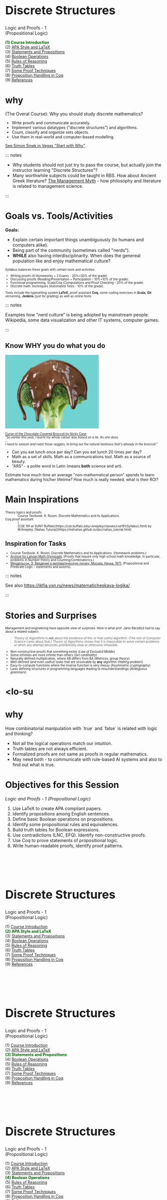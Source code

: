 # &nbsp;

<hgroup>

<h1 style="font-size:28pt">Discrete Structures</h1>

<blue>Logic and Proofs - 1   
(Propositional Logic)</blue>

</hgroup><hgroup style="font-size:90%">

<span style="color:darkgreen">**(1) Course Introduction**</span>  
<span>(2) [APA Style and LaTeX](#section-1)</span>  
<span>(3) [Statements and Propositions](#section-2)</span>  
<span>(4) [Boolean Operations](#section-3)</span>  
<span>(5) [Rules of Reasoning](#section-4)</span>  
<span>(6) [Truth Tables](#section-5)</span>  
<span>(7) [Some Proof Techniques](#section-6)</span>  
<span>(8) [Proposition Handling in Coq](#section-7)</span>  
<span>(9) [References](#section-8)</span>

</hgroup>



# <lo-why/> why

<div class="bigWhy">
(The Overal Course): Why you should study discrete mathematics?  
</div>

<div class="smallWhy" style="font-size:90%">

* Write proofs and communicate accurately.
* Implement various datatypes ("discrete structures") and algorithms.
* Count, classify and organize sets objects.
* Use them in real-world and computer-based modelling.

[See Simon Sinek in Vegas "Start with Why"](https://www.youtube.com/watch?v=MNSAolUgFYQ).

</div>

::: notes

* Why students should not just try to pass the course, but actually join the instructor 
learning "Discrete Structures"?
* Many worthwhile subjects could be taught in RBS. How about Ancient Greek literature?
[The Management Myth](https://www.theatlantic.com/magazine/archive/2006/06/the-management-myth/304883/) - 
how philosophy and literature is related to management science. 

:::





# <lo-summary/> Goals vs. Tools/Activities

<hgroup>

**Goals:**

* Explain certain important things unambiguously (to humans and computers alike). 
* Being part of the community (sometimes called "nerds").
* **WHILE** also having interdisciplinarity. When does the genereal population 
like and enjoy mathematical culture?

</hgroup>
<hgroup style="font-size:70%">

Syllabus balances these <blue>*goals*</blue> with 
certain <blue>*tools*</blue> and <blue>*activities*</blue>.

* Writing proofs (4 Homeworks + 2 Exams - 20%+30% of the grade).
* Discussing proofs (Reading/Presentation + Participation - 10%+10% of the grade).
* Functional programming, Scala/Coq (Computations and Proof Checking - 20% of the grade).
* Discrete math. techniques (Automated Tests - 10% of the grade).

Tools include the typesetting system **LaTeX**, 
proof assistant **Coq**, some coding exercises in **Scala**, 
**Git** versioning, **Jenkins** (just for grading) 
as well as online tests.


</hgroup>



::: notes

Examples how "nerd culture" is being adopted by mainstream people:
Wikipedia, some data visualization and other IT systems, computer games.

:::


## <lo-summary/> Know WHY you do what you do

<hgroup style="font-size:70%">

![Broccoli](broccoli.png)

[Curse of the Chocolate-Covered Broccoli by Nicky Case](https://blog.ncase.me/curse-of-the-chocolate-covered-broccoli-or-emotion-in-learning/)  
*"So earlier this year, I learnt my whole career was based on a lie. As one does.  
...  
I need to season and roast those veggies, to bring out the 
natural tastiness that's *already* in the broccoli."*

</hgroup>
<hgroup style="font-size:90%">

* Can you eat lunch once per day? Can you eat lunch 20 times per day?
* Math as a set of skills. Math as a communications tool.
Math as a source of beauty.
* "ARS" - a polite word in Latin (means **both** science and art).

Estimate how much time an average "non-mathematical person" spends to learn mathematics
during his/her lifetime? How much is really needed, what is their ROI?

</hgroup>


# <lo-summary/> Main Inspirations

<div style="font-size:70%">

<dl>
<dt>Theory topics and proofs</dt>
<dd>Course Textbook: K. Rosen. Discrete Mathematics and its Applications.</dd>
<dt>Coq proof assistant</dt>
<dd>[
<dd>[CSE 191 at SUNY Buffalo](https://cse.buffalo.edu/~knepley/classes/cse191/Syllabus.html) by M.Knepley.  
[Nahas Tutorial](https://mdnahas.github.io/doc/nahas_tutorial.html)
</dd>
</dl>


# <lo-summary/> Inspiration for Tasks

* Course Textbook. K. Rosen. Discrete Mathematics and its Applications. (Homework problems.)
* [Archive for Latvian Math Olympiads](http://nms.lu.lv/uzdevumu-arhivs/latvijas-olimpiades/). 
(Proofs that require only high school math knowledge. In particular, problems in 
Number theory and Counting/Combinatorics.)
* [Мендельсон, Э. Введение в математическую логику. Москва, Наука, 1971.](http://ikfia.ysn.ru/wp-content/uploads/2018/01/Mendelson1971ru.pdf) (Propositional and Predicate Logic - statements and axioms).


</div>



::: notes

See also https://ikfia.ysn.ru/news/matematicheskaya-logika/

::: 



# <lo-black/> Stories and Surprises

<hgroup style="font-size:70%">

Management and engineering have opposite view of surprises. 
Here is what prof. Jānis Bārzdiņš had to say about a related subject:

> *Theory of Algorithms* is **not** about the existence of this or that
> useful algorithm. (The rest of Computer Science cares about that.) 
> *Theory of Algorithms* shows that it is impossible to solve certain problems
> or when any attempt becomes prohibitively slow or otherwise infeasible.

</hgroup>
<hgroup style="font-size:70%">

* Non-constructive proofs that something exists (*Law of Excluded Middle*)
* Some infinities are more infinite than others (*Set cardinality*)
* Naturally defined multiplication, where AB differs from BA (*Matrices, group theory*)
* Well-defined (and even useful) tasks that are unsolvable by **any** algorithm (*Halting problem*)
* Easy-to-compute functions where the inverse function is very messy (*Asymmetric cryptography*)
* Laws defining structures in programming languages leading to misunderstandings (*Ambiguous grammars*)

</hgroup>


# <lo-su



# <lo-why/> why

<div class="bigWhy">
How combinatorial manipulation with
`true` and `false` is related with logic and thinking?
</div>

<div class="smallWhy">

* Not all the logical operations match our intuition.
* Truth tables are not always efficient. 
* Formalized proofs are not same as proofs in regular mathematics.
* May need both - to communicate with rule-based AI systems 
and also to find out what is true.

</div>

 
# <lo-summary/> Objectives for this Session

*Logic and Proofs - 1 (Propositional Logic)*

1. Use LaTeX to create APA compliant papers.
2. Identify propositions among English sentences.
3. Define basic Boolean operations on propositions.
4. Identify some propositional rules and equivalences.
5. Build truth tables for Boolean expressions.
6. Use contradictions (LNC, EFQ). Identify non-constructive proofs. 
7. Use Coq to prove statements of propositional logic.
8. Write human-readable proofs, identify proof patterns.










# &nbsp;

<hgroup>

<h1 style="font-size:28pt">Discrete Structures</h1>

<blue>Logic and Proofs - 1   
(Propositional Logic)</blue>

</hgroup><hgroup style="font-size:90%">

<span>(1) [Course Introduction](#section)</span>  
<span style="color:darkgreen">**(2) APA Style and LaTeX**</span>  
<span>(3) [Statements and Propositions](#section-2)</span>  
<span>(4) [Boolean Operations](#section-3)</span>  
<span>(5) [Rules of Reasoning](#section-4)</span>  
<span>(6) [Truth Tables](#section-5)</span>  
<span>(7) [Some Proof Techniques](#section-6)</span>  
<span>(8) [Proposition Handling in Coq](#section-7)</span>  
<span>(9) [References](#section-8)</span>

</hgroup>




# &nbsp;

<hgroup>

<h1 style="font-size:28pt">Discrete Structures</h1>

<blue>Logic and Proofs - 1   
(Propositional Logic)</blue>

</hgroup><hgroup style="font-size:90%">

<span>(1) [Course Introduction](#section)</span>  
<span>(2) [APA Style and LaTeX](#section-1)</span>  
<span style="color:darkgreen">**(3) Statements and Propositions**</span>  
<span>(4) [Boolean Operations](#section-3)</span>  
<span>(5) [Rules of Reasoning](#section-4)</span>  
<span>(6) [Truth Tables](#section-5)</span>  
<span>(7) [Some Proof Techniques](#section-6)</span>  
<span>(8) [Proposition Handling in Coq](#section-7)</span>  
<span>(9) [References](#section-8)</span>

</hgroup>





# &nbsp;

<hgroup>

<h1 style="font-size:28pt">Discrete Structures</h1>

<blue>Logic and Proofs - 1   
(Propositional Logic)</blue>

</hgroup><hgroup style="font-size:90%">

<span>(1) [Course Introduction](#section)</span>  
<span>(2) [APA Style and LaTeX](#section-1)</span>  
<span>(3) [Statements and Propositions](#section-2)</span>  
<span style="color:darkgreen">**(4) Boolean Operations**</span>  
<span>(5) [Rules of Reasoning](#section-4)</span>  
<span>(6) [Truth Tables](#section-5)</span>  
<span>(7) [Some Proof Techniques](#section-6)</span>  
<span>(8) [Proposition Handling in Coq](#section-7)</span>  
<span>(9) [References](#section-8)</span>

</hgroup>





# &nbsp;

<hgroup>

<h1 style="font-size:28pt">Discrete Structures</h1>

<blue>Logic and Proofs - 1   
(Propositional Logic)</blue>

</hgroup><hgroup style="font-size:90%">

<span>(1) [Course Introduction](#section)</span>  
<span>(2) [APA Style and LaTeX](#section-1)</span>  
<span>(3) [Statements and Propositions](#section-2)</span>  
<span>(4) [Boolean Operations](#section-3)</span>  
<span style="color:darkgreen">**(5) Rules of Reasoning**</span>  
<span>(6) [Truth Tables](#section-5)</span>  
<span>(7) [Some Proof Techniques](#section-6)</span>  
<span>(8) [Proposition Handling in Coq](#section-7)</span>  
<span>(9) [References](#section-8)</span>

</hgroup>




# &nbsp;

<hgroup>

<h1 style="font-size:28pt">Discrete Structures</h1>

<blue>Logic and Proofs - 1   
(Propositional Logic)</blue>

</hgroup><hgroup style="font-size:90%">

<span>(1) [Course Introduction](#section)</span>  
<span>(2) [APA Style and LaTeX](#section-1)</span>  
<span>(3) [Statements and Propositions](#section-2)</span>  
<span>(4) [Boolean Operations](#section-3)</span>  
<span>(5) [Rules of Reasoning](#section-4)</span>  
<span style="color:darkgreen">**(6) Truth Tables**</span>  
<span>(7) [Some Proof Techniques](#section-6)</span>  
<span>(8) [Proposition Handling in Coq](#section-7)</span>  
<span>(9) [References](#section-8)</span>

</hgroup>




# &nbsp;

<hgroup>

<h1 style="font-size:28pt">Discrete Structures</h1>

<blue>Logic and Proofs - 1   
(Propositional Logic)</blue>

</hgroup><hgroup style="font-size:90%">

<span>(1) [Course Introduction](#section)</span>  
<span>(2) [APA Style and LaTeX](#section-1)</span>  
<span>(3) [Statements and Propositions](#section-2)</span>  
<span>(4) [Boolean Operations](#section-3)</span>  
<span>(5) [Rules of Reasoning](#section-4)</span>  
<span>(6) [Truth Tables](#section-5)</span>  
<span style="color:darkgreen">**(7) Some Proof Techniques**</span>  
<span>(8) [Proposition Handling in Coq](#section-7)</span>  
<span>(9) [References](#section-8)</span>

</hgroup>



# &nbsp;

<hgroup>

<h1 style="font-size:28pt">Discrete Structures</h1>

<blue>Logic and Proofs - 1   
(Propositional Logic)</blue>

</hgroup><hgroup style="font-size:90%">

<span>(1) [Course Introduction](#section)</span>  
<span>(2) [APA Style and LaTeX](#section-1)</span>  
<span>(3) [Statements and Propositions](#section-2)</span>  
<span>(4) [Boolean Operations](#section-3)</span>  
<span>(5) [Rules of Reasoning](#section-4)</span>  
<span>(6) [Truth Tables](#section-5)</span>  
<span>(7) [Some Proof Techniques](#section-6)</span>  
<span style="color:darkgreen">**(8) Proposition Handling in Coq**</span>  
<span>(9) [References](#section-8)</span>

</hgroup>










# &nbsp;

<hgroup>

<h1 style="font-size:28pt">Discrete Structures</h1>

<blue>Logic and Proofs - 1   
(Propositional Logic)</blue>

</hgroup><hgroup style="font-size:90%">

<span>(1) [Course Introduction](#section)</span>  
<span>(2) [APA Style and LaTeX](#section-1)</span>  
<span>(3) [Statements and Propositions](#section-2)</span>  
<span>(4) [Boolean Operations](#section-3)</span>  
<span>(5) [Rules of Reasoning](#section-4)</span>  
<span>(6) [Truth Tables](#section-5)</span>  
<span>(7) [Some Proof Techniques](#section-6)</span>  
<span>(8) [Proposition Handling in Coq](#section-7)</span>  
<span style="color:darkgreen">**(9) References**</span>

</hgroup>





# <lo-summary/> What we covered in this class

1. Compiled a document from LaTeX into PDF.
2. 



# <lo-summary/> General References

1. [CSE 191, Spring 2019 in Buffalo](https://cse.buffalo.edu/~knepley/classes/cse191/Syllabus.html) - 
inspiration for the current course.



## <lo-theory/> References on LaTeX


## <lo-theory/> References on Coq

1. [Coq Documentation Homepage](https://coq.inria.fr/documentation)
2. [The Logic of Coq](https://github.com/coq/coq/wiki/The-Logic-of-Coq)
3. [A tutorial by Nahas](https://coq.inria.fr/tutorial-nahas)
4. [Coq in a Hurry](https://cel.archives-ouvertes.fr/inria-00001173v5/document)
5. [Notes on Logic Operations](http://flint.cs.yale.edu/cs430/lectureNotes/terse/Logic.html)
6. [Coq in Group Theory](https://people.debian.org/~schepler/coqtut.v.html)
7. [Using CoqIDE](https://youtu.be/z861PoZPGqk)
8. [Why do we care about Coq?](https://www.openaccessgovernment.org/the-coq-proof-assistant/69396/)
9. [Coq packages](http://coq.io/opam/)

::: notes

More training videos:
https://youtu.be/7sk8hPWAMSw
https://youtu.be/ngM2N98ppQE

:::



# <lo-yellow/> Logic in Literature - 1

<hgroup style="font-size:70%">

[Goethe. Faust, Der Tragödie. Erster Teil](https://de.wikisource.org/wiki/Faust_-_Der_Trag%C3%B6die_erster_Teil)

Gebraucht der Zeit, sie geht so schnell von hinnen,  
Doch Ordnung lehrt euch Zeit gewinnen.  
Mein theurer Freund, ich rath’ euch drum  
Zuerst *Collegium Logicum*.  
Da wird der Geist euch wohl dressiert,  
In spanische Stiefeln eingeschnürt,  
Daß er bedächtiger so fort an  
Hinschleiche die Gedankenbahn,  
Und nicht etwa, die Kreuz’ und Quer,  
Irlichtelire hin und her.


</hgroup>
<hgroup style="font-size:60%">



[Goethe. Faust. Part 1, Scene 4](https://www.poetryintranslation.com/PITBR/German/FaustIScenesIVtoVI.php)

My dear friend, I’d advise, in sum,  
First, the *Collegium Logicum*.  
There your mind will be trained,   
As if in Spanish boots, constrained,  
So that painfully, as it ought,  
It creeps along the way of thought.  
Not flitting about all over,  
Wandering here and there. [Audio](https://www.youtube.com/watch?v=OzMejWGirJs&feature=youtu.be&t=5962)


[Gēte. Fausts. 1.daļa, 4.skats.](http://www.korpuss.lv/klasika/Senie/Rainis/Fausts/4.html)

Mans mīļais draugs, es padomu jums dotu  
*Collegium logicum* ņemt no sākuma.  
Tur garu nodīda jums stingri  
Un it kā spaidu klučos liek,  
Ka turpmāk tas vairs ne tik vingri   
Pa domu teku tālāk tiek.  
Lai krustām un šķērsām tas nešaudās,  
Kā maldu uguns, kas šur tur parādās.

</hgroup>

## <lo-yellow/> Logic in Literature - 1

<hgroup style="font-size:70%">

![Mephistopheles and the Student](willy-pogany-mephistopheles-and-student.png)

*Mephistopheles and the Student, by [Willy Pogany](https://www.pinterest.com/7marilyn4/willy-pogany-faust-by-johann-wolfgang-von-goethe/).*

</hgroup>
<hgroup style="font-size:70%">

Career advisor discussing 4 areas of study typical in ancient
universities - Philosophy, Jurisprudence, Theology, Medicine.
The advice ultimately comes to this:

*Grau, theurer Freund, ist alle Theorie,*  
*Und grün des Lebens goldner Baum.*  
&nbsp;  
*Grey, dear friend, is all theory,*  
*And green the golden tree of life.*

</hgroup>


::: notes

:::



# <lo-yellow/> Logic in Literature - 2

<hgroup style="font-size:65%">

* [Dostoyevsky, Notes from the Underground, Parts 8 and 9](http://www.klassika.ru/read.html?proza/dostoevskij/podpole.txt&page=5)

Good heavens, gentlemen, what sort of free will is left when we come to
tabulation and arithmetic, when it will all be a case of twice two make
four?  Twice two makes four without my will.  As if free will meant
that! ...  
And to go to the root of the matter, why are you so positively convinced that 
not to act against his real normal interests guaranteed by the 
conclusions of reason and arithmetic is certainly always advantageous
for man and must always be a law for mankind?  So far, you know, this
is only your supposition.  It may be the law of logic, but not the law
of humanity.

</hgroup>
<hgroup style="font-size:65%">

* [Достоевский. Записки из подполья, части 8 и 9](http://www.klassika.ru/read.html?proza/dostoevskij/podpole.txt&page=5)

Эх, господа, какая уж тут своя воля будет, когда дело доходит до таблички 
и до арифметики, когда будет одно только дважды два четыре в ходу?
Дважды два и без моей воли четыре будет. Такая ли своя воля бывает! ...  
И, если уж все говорить, почему вы так наверно убеждены, что не идти против 
настоящих, нормальных выгод, гарантированных доводами разума и арифметикой, 
действительно для человека всегда выгодно и есть закон для всего человечества? 
Ведь это покамест еще только одно ваше предположение. Положим, что 
это закон логики, но, может быть, вовсе не человечества.

</hgroup>




